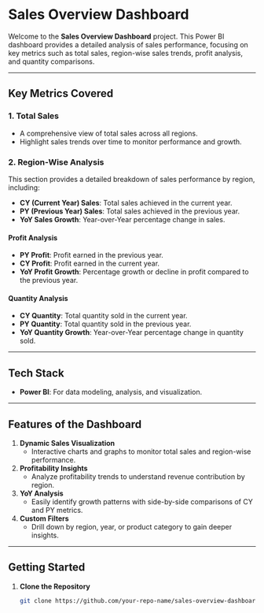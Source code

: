 # **Sales Overview Dashboard**

Welcome to the **Sales Overview Dashboard** project. This Power BI dashboard provides a detailed analysis of sales performance, focusing on key metrics such as total sales, region-wise sales trends, profit analysis, and quantity comparisons.

---

## **Key Metrics Covered**

### **1. Total Sales**
- A comprehensive view of total sales across all regions.
- Highlight sales trends over time to monitor performance and growth.

### **2. Region-Wise Analysis**
This section provides a detailed breakdown of sales performance by region, including:
- **CY (Current Year) Sales**: Total sales achieved in the current year.
- **PY (Previous Year) Sales**: Total sales achieved in the previous year.
- **YoY Sales Growth**: Year-over-Year percentage change in sales.

#### **Profit Analysis**
- **PY Profit**: Profit earned in the previous year.
- **CY Profit**: Profit earned in the current year.
- **YoY Profit Growth**: Percentage growth or decline in profit compared to the previous year.

#### **Quantity Analysis**
- **CY Quantity**: Total quantity sold in the current year.
- **PY Quantity**: Total quantity sold in the previous year.
- **YoY Quantity Growth**: Year-over-Year percentage change in quantity sold.

---

## **Tech Stack**
- **Power BI**: For data modeling, analysis, and visualization.

---

## **Features of the Dashboard**

1. **Dynamic Sales Visualization**
   - Interactive charts and graphs to monitor total sales and region-wise performance.
2. **Profitability Insights**
   - Analyze profitability trends to understand revenue contribution by region.
3. **YoY Analysis**
   - Easily identify growth patterns with side-by-side comparisons of CY and PY metrics.
4. **Custom Filters**
   - Drill down by region, year, or product category to gain deeper insights.

---

## **Getting Started**

1. **Clone the Repository**
   ```bash
   git clone https://github.com/your-repo-name/sales-overview-dashboard.git
